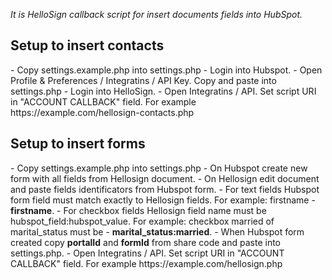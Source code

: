 <i>It is HelloSign callback script for insert documents fields into HubSpot.</i>

<h2>Setup to insert contacts</h2>
- Copy settings.example.php into settings.php
- Login into Hubspot.
- Open Profile & Preferences / Integratins / API Key. Copy and paste into settings.php
- Login into HelloSign.
- Open Integratins / API. Set script URI in "ACCOUNT CALLBACK" field.
For example https://example.com/hellosign-contacts.php

<h2>Setup to insert forms</h2>
- Copy settings.example.php into settings.php
- On Hubspot create new form with all fields from Hellosign document.
- On Hellosign edit document and paste fields identificators from Hubspot form.
- For text fields Hubspot form field must match exactly to Hellosign fields. For example: firstname - <b>firstname</b>.
- For checkbox fields Hellosign field name must be hubspot_field:hubspot_value. For example: checkbox married of marital_status must be - <b>marital_status:married</b>.
- When Hubspot form created copy <b>portalId</b> and <b>formId</b> from share code and paste into settings.php.
- Open Integratins / API. Set script URI in "ACCOUNT CALLBACK" field.
For example https://example.com/hellosign.php